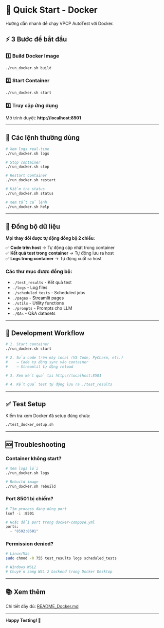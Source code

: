 # 🚀 Quick Start - Docker

Hướng dẫn nhanh để chạy VPCP AutoTest với Docker.

## ⚡ 3 Bước để bắt đầu

### 1️⃣ Build Docker Image

```bash
./run_docker.sh build
```

### 2️⃣ Start Container

```bash
./run_docker.sh start
```

### 3️⃣ Truy cập ứng dụng

Mở trình duyệt: **http://localhost:8501**

---

## 🎯 Các lệnh thường dùng

```bash
# Xem logs real-time
./run_docker.sh logs

# Stop container
./run_docker.sh stop

# Restart container  
./run_docker.sh restart

# Kiểm tra status
./run_docker.sh status

# Xem tất cả lệnh
./run_docker.sh help
```

---

## 📁 Đồng bộ dữ liệu

**Mọi thay đổi được tự động đồng bộ 2 chiều:**

✅ **Code trên host** → Tự động cập nhật trong container  
✅ **Kết quả test trong container** → Tự động lưu ra host  
✅ **Logs trong container** → Tự động xuất ra host  

### Các thư mục được đồng bộ:

- `./test_results` - Kết quả test
- `./logs` - Log files
- `./scheduled_tests` - Scheduled jobs
- `./pages` - Streamlit pages
- `./utils` - Utility functions
- `./prompts` - Prompts cho LLM
- `./QAs` - Q&A datasets

---

## 🔧 Development Workflow

```bash
# 1. Start container
./run_docker.sh start

# 2. Sửa code trên máy local (VS Code, PyCharm, etc.)
#    → Code tự động sync vào container
#    → Streamlit tự động reload

# 3. Xem kết quả tại http://localhost:8501

# 4. Kết quả test tự động lưu ra ./test_results
```

---

## ✅ Test Setup

Kiểm tra xem Docker đã setup đúng chưa:

```bash
./test_docker_setup.sh
```

---

## 🆘 Troubleshooting

### Container không start?

```bash
# Xem logs lỗi
./run_docker.sh logs

# Rebuild image
./run_docker.sh rebuild
```

### Port 8501 bị chiếm?

```bash
# Tìm process đang dùng port
lsof -i :8501

# Hoặc đổi port trong docker-compose.yml
ports:
  - "8502:8501"
```

### Permission denied?

```bash
# Linux/Mac
sudo chmod -R 755 test_results logs scheduled_tests

# Windows WSL2
# Chuyển sang WSL 2 backend trong Docker Desktop
```

---

## 📚 Xem thêm

Chi tiết đầy đủ: [README_Docker.md](README_Docker.md)

---

**Happy Testing! 🎉**

